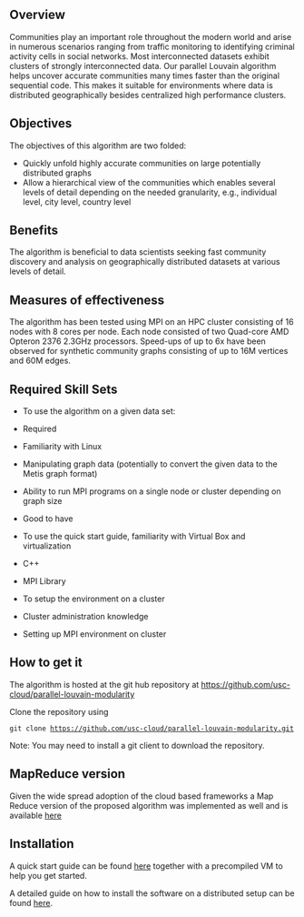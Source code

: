 Overview
--------

Communities play an important role throughout the modern world and arise in numerous scenarios ranging from traffic monitoring to identifying criminal activity cells in social networks. Most interconnected datasets exhibit clusters of strongly interconnected data. Our parallel Louvain algorithm helps uncover accurate communities many times faster than the original sequential code. This makes it suitable for environments where data is distributed geographically besides centralized high performance clusters. 

Objectives
----------
The objectives of this algorithm are two folded: 
*	Quickly unfold highly accurate communities on large potentially distributed graphs 
*	Allow a hierarchical view of the communities which enables several levels of detail depending on the needed granularity, e.g., individual level, city level, country level

Benefits
--------

The algorithm is beneficial to data scientists seeking fast community discovery and analysis on geographically distributed datasets at various levels of detail.

Measures of effectiveness
-------------------------

The algorithm has been tested using MPI on an HPC cluster consisting of 16 nodes with 8 cores per node. Each node consisted of two Quad-core AMD Opteron 2376 2.3GHz processors. Speed-ups of up to 6x have been observed for synthetic community graphs consisting of up to 16M vertices and 60M edges.

Required Skill Sets
-------------------

* To use the algorithm on a given data set:

 * Required

  * Familiarity with Linux

  * Manipulating graph data (potentially to convert the given data to the Metis graph format)

  * Ability to run MPI programs on a single node or cluster depending on graph size

 * Good to have

  * To use the quick start guide, familiarity with Virtual Box and virtualization

  * C++

  * MPI Library

 * To setup the environment on a cluster

  * Cluster administration knowledge

  * Setting up MPI environment on cluster

How to get it
---------------

The algorithm is hosted at the git hub repository at https://github.com/usc-cloud/parallel-louvain-modularity

Clone the repository using

<code>git clone https://github.com/usc-cloud/parallel-louvain-modularity.git</code>

Note: You may need to install a git client to download the repository.


MapReduce version
-------------------
Given the wide spread adoption of the cloud based frameworks a Map Reduce version of the proposed algorithm was implemented as well and is available [here](https://github.com/usc-cloud/hadoop-louvain-community)


Installation
------------

A quick start guide can be found [here](QuickStart.md) together with a precompiled VM to help you get started.

A detailed guide on how to install the software on a distributed setup can be found [here](GeneralInstallationGuide.md).
